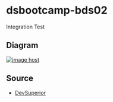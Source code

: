 # dsbootcamp-bds02
Integration Test


## Diagram

<a href="https://imgbox.com/Luq43BZ7" target="_blank"><img src="https://thumbs2.imgbox.com/9e/58/Luq43BZ7_t.png" alt="image host"/></a>


## Source

<ul>
  <li><a href="https://devsuperior.com.br/">DevSuperior</a></li>
</ul>

